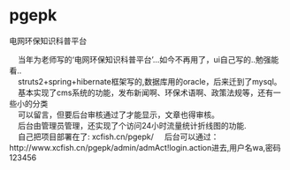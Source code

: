 # pgepk
电网环保知识科普平台
<!DOCTYPE html>
<html>
<head>
</head>
<body>
&nbsp;&nbsp;&nbsp;&nbsp;当年为老师写的‘电网环保知识科普平台’...如今不再用了，ui自己写的..勉强能看..<br>
&nbsp;&nbsp;&nbsp;&nbsp;struts2+spring+hibernate框架写的,数据库用的oracle，后来迁到了mysql。<br>
&nbsp;&nbsp;&nbsp;&nbsp;基本实现了cms系统的功能，发布新闻啊、环保术语啊、政策法规等，还有一些小的分类<br>
&nbsp;&nbsp;&nbsp;&nbsp;可以留言，但要后台审核通过了才能显示，文章也得审核。<br>
&nbsp;&nbsp;&nbsp;&nbsp;后台由管理员管理，还实现了个访问24小时流量统计折线图的功能.<br>
&nbsp;&nbsp;&nbsp;&nbsp;自己把项目部署在了: xcfish.cn/pgepk/
&nbsp;&nbsp;&nbsp;&nbsp;后台可以通过：http://www.xcfish.cn/pgepk/admin/admAct!login.action进去,用户名wa,密码123456
</body>
</html>
